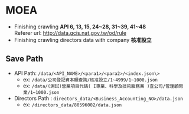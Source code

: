 ﻿# MOEA
* Finishing crawling **API 6, 13, 15, 24\~28, 31\~39, 41\~48**  
Referer url: <http://data.gcis.nat.gov.tw/od/rule>
* Finishing crawling directors data with company **核准設立** 
## Save Path
* API Path: `/data/<API_NAME>/<para1>/<para2>/<index.json\>`
	* ex: `/data/公司登記資本額查詢/核准設立/1~4999/1~1000.json`
	* ex: `/data/(測試)營業項目代碼( I專業、科學及技術服務業 )查公司/管理顧問業/1~1000.json`
* Directors Path : `directors_data/<Business_Accounting_NO>/data.json`
	* ex: `/directors_data/80596002/data.json`